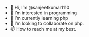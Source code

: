 - 👋 Hi, I’m @sanjeetkumar1110
- 👀 I’m interested in programming
- 🌱 I’m currently learning php
- 💞️ I’m looking to collaborate on php.
- 📫 How to reach me at my best.

<!---
sanjeetkumar1110/sanjeetkumar1110 is a ✨ special ✨ repository because its `README.md` (this file) appears on your GitHub profile.
You can click the Preview link to take a look at your changes.
--->
